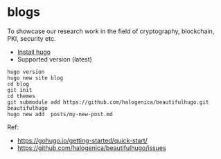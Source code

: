 # blogs
To showcase our research work in the field of cryptography, blockchain, PKI, security etc.



- [Install hugo](https://gohugo.io/getting-started/installing)
- Supported version (latest)

```
hugo version
hugo new site blog
cd blog
git init
cd themes
git submodule add https://github.com/halogenica/beautifulhugo.git beautifulhugo
hugo new add  posts/my-new-post.md

```

Ref: 	
- https://gohugo.io/getting-started/quick-start/
- https://github.com/halogenica/beautifulhugo/issues



